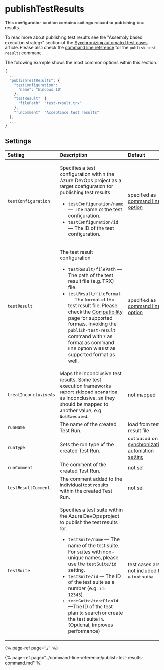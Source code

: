 # publishTestResults

This configuration section contains settings related to publishing test results. 

To read more about publishing test results see the "Assembly based execution strategy" section of the [Synchronizing automated test cases](../../important-concepts/synchronizing-automated-test-cases.md) article. Please also check the [command line reference](../command-line-reference/publish-test-results-command.md) for the `publish-test-results` command.

The following example shows the most common options within this section.

```javascript
{
  ...
  "publishTestResults": {
    "testConfiguration": {
      "name": "Windows 10"
    },
    "testResult": {
      "filePath": "test-result.trx"
    },
    "runComment": "Acceptance test results"
  },
  ...
}
```

## Settings

<table>
  <thead>
    <tr>
      <th style="text-align:left">Setting</th>
      <th style="text-align:left">Description</th>
      <th style="text-align:left">Default</th>
    </tr>
  </thead>
  <tbody>
    <tr>
      <td style="text-align:left"><code>testConfiguration</code>
      </td>
      <td style="text-align:left">
        <p>Specifies a test configuration within the Azure DevOps project as a target
          configuration for publishing test results.</p>
        <ul>
          <li><code>testConfiguration/name</code> &#x2014; The name of the test configuration.</li>
          <li><code>testConfiguration/id</code> &#x2014; The ID of the test configuration.</li>
        </ul>
      </td>
      <td style="text-align:left">specified as <a href="../command-line-reference/publish-test-results-command.md">command line option</a>
      </td>
    </tr>
    <tr>
      <td style="text-align:left"><code>testResult</code>
      </td>
      <td style="text-align:left">
        <p>The test result configuration</p>
        <ul>
          <li><code>testResult/filePath</code> &#x2014; The path of the test result file
            (e.g. TRX) file.</li>
          <li><code>testResult/fileFormat</code> &#x2014; The format of the test result
            file. Please check the <a href="../compatibility.md#supported-test-result-formats">Compatibility</a> page
            for supported formats. Invoking the <code>publish-test-result</code> command
            with <code>?</code> as format as command line option will list all supported
            format as well.</li>
        </ul>
      </td>
      <td style="text-align:left">specified as <a href="../command-line-reference/publish-test-results-command.md">command line option</a>
      </td>
    </tr>
    <tr>
      <td style="text-align:left"><code>treatInconclusiveAs</code>
      </td>
      <td style="text-align:left">Maps the Inconclusive test results. Some test execution frameworks report
        skipped scenarios as Inconclusive, so they should be mapped to another
        value, e.g. <code>NotExecuted</code>.</td>
      <td style="text-align:left">not mapped</td>
    </tr>
    <tr>
      <td style="text-align:left"><code>runName</code>
      </td>
      <td style="text-align:left">The name of the created Test Run.</td>
      <td style="text-align:left">load from test result file</td>
    </tr>
    <tr>
      <td style="text-align:left"><code>runType</code>
      </td>
      <td style="text-align:left">Sets the run type of the created Test Run.</td>
      <td style="text-align:left">set based on <a href="configuration-synchronization/configuration-synchronization-automation.md">synchronization automation setting</a>
      </td>
    </tr>
    <tr>
      <td style="text-align:left"><code>runComment</code>
      </td>
      <td style="text-align:left">The comment of the created Test Run.</td>
      <td style="text-align:left">not set</td>
    </tr>
    <tr>
      <td style="text-align:left"><code>testResultComment</code>
      </td>
      <td style="text-align:left">The comment added to the individual test results within the created Test
        Run.</td>
      <td style="text-align:left">not set</td>
    </tr>
    <tr>
      <td style="text-align:left"><code>testSuite</code>
      </td>
      <td style="text-align:left">
        <p>Specifies a test suite within the Azure DevOps project to publish the
          test results for.</p>
        <ul>
          <li><code>testSuite/name</code> &#x2014; The name of the test suite. For suites
            with non-unique names, please use the <code>testSuite/id</code> setting.</li>
          <li><code>testSuite/id</code> &#x2014; The ID of the test suite as a number
            (e.g. <code>id: 12345</code>).</li>
          <li><code>testSuite/testPlanId</code> &#x2014;The ID of the test plan to search
            or create the test suite in. (Optional, improves performance)</li>
        </ul>
      </td>
      <td style="text-align:left">test cases are not included to a test suite</td>
    </tr>
  </tbody>
</table>

{% page-ref page="./" %}

{% page-ref page="../command-line-reference/publish-test-results-command.md" %}

